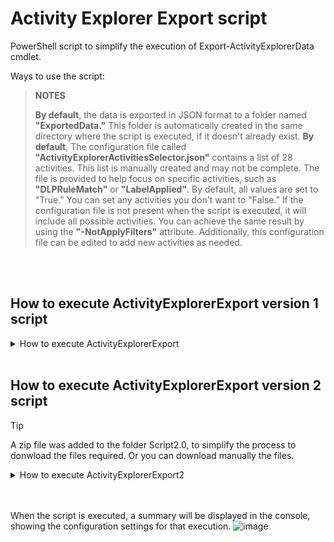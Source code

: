 # Activity Explorer Export script

PowerShell script to simplify the execution of Export-ActivityExplorerData cmdlet.

Ways to use the script:

> **NOTES**
>
>  **By default**, the data is exported in JSON format to a folder named **"ExportedData."** This folder is automatically created in the same directory where the script is executed, if it doesn't already exist.
> **By default**, The configuration file called **"ActivityExplorerActivitiesSelector.json"** contains a list of 28 activities. This list is manually created and may not be complete. The file is provided to help focus on specific activities, such as **"DLPRuleMatch"** or **"LabelApplied"**. By default, all values are set to "True." You can set any activities you don't want to "False."
> If the configuration file is not present when the script is executed, it will include all possible activities. You can achieve the same result by using the **"-NotApplyFilters"** attribute. Additionally, this configuration file can be edited to add new activities as needed.
<br>  
<br>  

## How to execute ActivityExplorerExport version 1 script
<details>
<summary>How to execute ActivityExplorerExport</summary>

💠**Description:** Using only the script by default, you'll be able to capture and calculate data from the past 24 hours, based on the exact time of execution.
```
.\ActivityExplorerExport.ps1
```
<br>  
<br>  

💠**Description:** With this next execution, you'll be able to capture and calculate data from the past X days, based on the exact time of execution..
```
.\ActivityExplorerExport.ps1 -PastDays 31
```
<br>  
<br>  

💠**Description:** This script uses a configuration file located in the same folder as the script. The file, called ActivityExplorerActivitiesSelector.json, contains a list of common activities and is used by default with the values set to "True." It's possible that some activities are not listed; you can manually add those. If the file is not present, the script will take all possible activities. Alternatively, you can use the "-NotApplyFilters" attribute to retrieve all activities.
```
.\ActivityExplorerExport.ps1 -NotApplyFilters
```
<br>  
<br>  

💠**Description:** You can request a specific time frame for data retrieval. For example, to get all the data for June 18, 2024, you can set the desired interval. This can be a short interval or an extended period spanning several days.
```
.\ActivityExplorerExport.ps1 -UseCustomParameters -AEStartTime "06/18/2024 00:00:00" -AEEndTime "06/18/2024 23:59:59"
```
<br>  
<br>  

💠**Description:** If you are not comfortable working with JSON format, you can use the attribute "-ExportToCsv" to export the data in CSV format.
```
.\ActivityExplorerExport.ps1 -ExportToCsv
```
<br>  
<br>  

💠**Description:** The PowerShell cmdlet used in this script supports a maximum Page Size of 5,000, which is the default value. However, if you want to change this Page Size, you can use the attribute -InitialPageSize and set a smaller value.
```
.\ActivityExplorerExport.ps1 -InitialPageSize 300
```
<br>  
<br>  

💠**Description:** You can combine different attributes available in the script to customize its functionality. For example:
```
.\ActivityExplorerExport.ps1 -NotApplyFilters -PastDays 15
```
</details> 
<br> 

## How to execute ActivityExplorerExport version 2 script

> [!TIP]
> A zip file was added to the folder Script2.0, to simplify the process to donwload the files required. Or you can download manually the files.

<details>
<summary>How to execute ActivityExplorerExport2</summary>

### About this new version
> Some additional capabilities have been added to this new version:
> 1 Export to Logs Analytics `-ExportToLogsAnalytics`
> 2 Filter only by Workloads `-FilterOnlyByWorkloads`
> 3 Added a Workload configuration file to filter by workload and activities `-WorkloadsFilter`
> 4 Configurations files was moved to a `ConfigFiles` folder

💠**Description:** Using only the script by default, you'll be able to capture and calculate data from the past 24 hours, based on the exact time of execution.
```
.\ActivityExplorerExport2.ps1
```
<br>  
<br>  

💠**Description:** With this next execution, you'll be able to capture and calculate data from the past X days, based on the exact time of execution..
```
.\ActivityExplorerExport2.ps1 -PastDays 31
```
<br>  
<br>  

💠**Description:** This script uses a configuration file located in the same folder as the script. The file, called ActivityExplorerActivitiesSelector.json, contains a list of common activities and is used by default with the values set to "True." It's possible that some activities are not listed; you can manually add those. If the file is not present, the script will take all possible activities. Alternatively, you can use the "-NotApplyFilters" attribute to retrieve all activities.
```
.\ActivityExplorerExport2.ps1 -NotApplyFilters
```
<br>  
<br>  

💠**Description:** You can request a specific time frame for data retrieval. For example, to get all the data for June 18, 2024, you can set the desired interval. This can be a short interval or an extended period spanning several days.
```
.\ActivityExplorerExport2.ps1 -UseCustomParameters -AEStartTime "06/18/2024 00:00:00" -AEEndTime "06/18/2024 23:59:59"
```
<br>  
<br>  

💠**Description:** If you are not comfortable working with JSON format, you can use the attribute "-ExportToCsv" to export the data in CSV format.
```
.\ActivityExplorerExport2.ps1 -ExportToCsv
```
<br>  
<br>  

💠**Description:** The PowerShell cmdlet used in this script supports a maximum Page Size of 5,000, which is the default value. However, if you want to change this Page Size, you can use the attribute -InitialPageSize and set a smaller value.
```
.\ActivityExplorerExport2.ps1 -InitialPageSize 300
```
<br>  
<br>  

💠**Description:** You can combine different attributes available in the script to customize its functionality. For example:
```
.\ActivityExplorerExport2.ps1 -NotApplyFilters -PastDays 15
```
<br>  
<br> 

💠**Description:** Using `-ExportToLogsAnalytics` the information is send to Logs Analytics instead of file format. For example:
```
.\ActivityExplorerExport2.ps1 -ExportToLogsAnalytics -PastDays 15
```
<br>  
<br> 

💠**Description:** Using `-WorkloadsFilter` additional to the filter related to activities, a filter related to Worloads was added, in that case the query request the activities selected for each workload:
```
.\ActivityExplorerExport2.ps1 -WorkloadsFilter -PastDays 15
```
<br>  
<br> 

💠**Description:** Using `-FilterOnlyByWorkloads` in this case all the activities are required for specific workloads, previously set in the configuration file.
```
.\ActivityExplorerExport2.ps1 -WorkloadsFilter -PastDays 15
```
</details>
<br>  
<br> 


When the script is executed, a summary will be displayed in the console, showing the configuration settings for that execution.
![image](https://github.com/user-attachments/assets/a9398412-8792-4c06-bfb4-dae3f4e84a9a)


